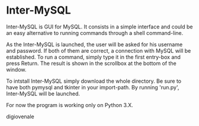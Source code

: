 # Inter-MySQL #

Inter-MySQL is GUI for MySQL.
It consists in a simple interface and could be an easy alternative
to running commands through a shell command-line.

As the Inter-MySQL is launched, the user will be asked for his username and password.
If both of them are correct, a connection with MySQL will be established.
To run a command, simply type it in the first entry-box and press Return.
The result is shown in the scrollbox at the bottom of the window.

To intstall Inter-MySQL simply download the whole directory.
Be sure to have both pymysql and tkinter in your import-path.
By running 'run.py', Inter-MySQL will be launched.

For now the program is working only on Python 3.X.

digiovenale

